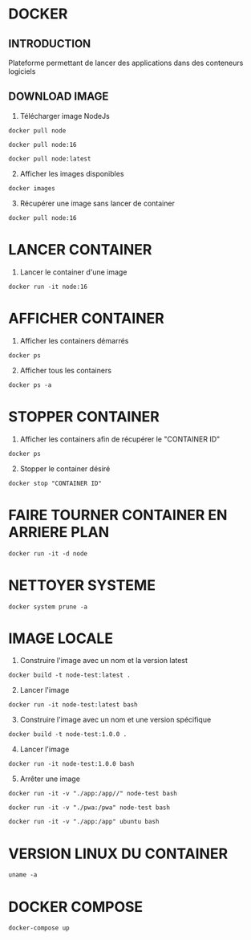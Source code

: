 # DOCKER
## INTRODUCTION
Plateforme permettant de lancer des applications dans des conteneurs logiciels
## DOWNLOAD IMAGE  
1. Télécharger image NodeJs  
```shell
docker pull node
```
```shell
docker pull node:16
```
```shell
docker pull node:latest
```
2. Afficher les images disponibles  
```shell
docker images
```
3. Récupérer une image sans lancer de container  
```shell
docker pull node:16
```

# LANCER CONTAINER
1. Lancer le container d'une image  
```shell
docker run -it node:16
```

# AFFICHER CONTAINER
1. Afficher les containers démarrés  
```shell
docker ps
```
2. Afficher tous les containers  
```shell
docker ps -a
```

# STOPPER CONTAINER
1. Afficher les containers afin de récupérer le "CONTAINER ID"  
```shell
docker ps
```
2. Stopper le container désiré  
```shell
docker stop "CONTAINER ID"
```

# FAIRE TOURNER CONTAINER EN ARRIERE PLAN
```shell
docker run -it -d node
```

# NETTOYER SYSTEME
```shell
docker system prune -a
```

# IMAGE LOCALE
1. Construire l'image avec un nom et la version latest
```shell
docker build -t node-test:latest .
```
2. Lancer l'image
```shell
docker run -it node-test:latest bash
```

3. Construire l'image avec un nom et une version spécifique
```shell
docker build -t node-test:1.0.0 .
```
4. Lancer l'image
```shell
docker run -it node-test:1.0.0 bash
```
5. Arrêter une image


```shell
docker run -it -v "./app:/app//" node-test bash
```
```shell
docker run -it -v "./pwa:/pwa" node-test bash
```
```shell
docker run -it -v "./app:/app" ubuntu bash
```

# VERSION LINUX DU CONTAINER  
```shell
uname -a
```

# DOCKER COMPOSE
```shell
docker-compose up
```
